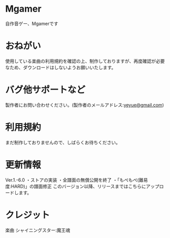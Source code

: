# Mgamer
自作音ゲー、Mgamerです
# おねがい
使用している楽曲の利用規約を確認の上、制作しておりますが、再度確認が必要なため、ダウンロードはしないようお願いいたします。
# バグ他サポートなど
製作者にお問い合わせください。(製作者のメールアドレス:yeyue@gmail.com)
# 利用規約
まだ制作しておりませんので、しばらくお待ちください。
# 更新情報
Ver.1.-6.0
・ストアの実装
・全譜面の無償公開を終了
・「もぺもぺ(難易度:HARD)」の譜面修正
このバージョン以降、リリースまではこちらにアップロードします。
# クレジット
楽曲
シャイニングスター:魔王魂

